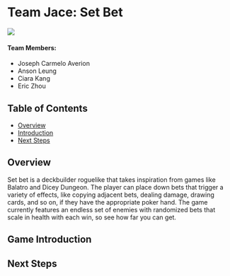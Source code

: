 # Team Jace: Set Bet

![](doc/FireSheep-FCTWhite.png)


#### Team Members:
* Joseph Carmelo Averion
* Anson Leung
* Ciara Kang
* Eric Zhou

## Table of Contents
* [Overview](#overview)
* [Introduction](#game-introduction)
* [Next Steps](#next-steps)

## Overview
Set bet is a deckbuilder roguelike that takes inspiration from games like Balatro and Dicey Dungeon. The player can place down bets that trigger a variety of effects, like copying adjacent bets, dealing damage, drawing cards, and so on, if they have the appropriate poker hand. The game currently features an endless set of enemies with randomized bets that scale in health with each win, so see how far you can get.

## Game Introduction


## Next Steps

